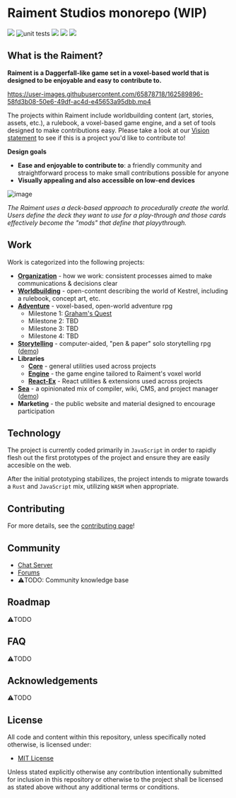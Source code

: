 # Raiment Studios monorepo (WIP)

![](https://img.shields.io/badge/status-pre--alpha-c44)
![unit tests](https://github.com/raiment-studios/monorepo/actions/workflows/unit-test.yml/badge.svg)
![](https://img.shields.io/badge/license-MIT-039)
[![](https://img.shields.io/badge/feedback-welcome!-1a6)](https://github.com/raiment-studios/monorepo/discussions)
[![](https://img.shields.io/badge/chat-zulip-36c)](https://raiment-studios.zulipchat.com/)

## What is the Raiment?

**Raiment is a Daggerfall-like game set in a voxel-based world that is designed to be enjoyable and easy to contribute to.** 

https://user-images.githubusercontent.com/65878718/162589896-58fd3b08-50e6-49df-ac4d-e45653a95dbb.mp4

The projects within Raiment include worldbuilding content (art, stories, assets, etc.), a rulebook, a voxel-based game engine, and a set of tools designed to make contributions easy. Please take a look at our [Vision statement](source/projects/organization/vision.md) to see if this is a project you'd like to contribute to!

**Design goals**

* **Ease and enjoyable to contribute to**: a friendly community and straightforward process to make small contributions possible for anyone
* **Visually appealing and also accessible on low-end devices**

![image](https://user-images.githubusercontent.com/65878718/162591525-b9be3729-4611-4c85-9146-ce003426f3d6.png)

_The Raiment uses a deck-based approach to procedurally create the world. Users define the deck they want to use for a play-through and those cards effectively become the "mods" that define that playythrough._

## Work

Work is categorized into the following projects:

* [**Organization**](source/projects/organization) - how we work: consistent processes aimed to make communications & decisions clear
* [**Worldbuilding**](source/projects/worldbuilding) - open-content describing the world of Kestrel, including a rulebook, concept art, etc.
* [**Adventure**](source/projects/adventure) - voxel-based, open-world adventure rpg
    * Milestone 1: [Graham's Quest](https://grahams-quest.raiment.studio/)
    * Milestone 2: TBD
    * Milestone 3: TBD
    * Milestone 4: TBD
* [**Storytelling**](source/projects/storytelling) - computer-aided, "pen & paper" solo storytelling rpg ([demo](https://storytelling.raiment.studio/))
* **Libraries**
    * [**Core**](source/lib/core) - general utilities used across projects
    * [**Engine**](source/lib/engine) - the game engine tailored to Raiment's voxel world
    * [**React-Ex**](source/lib/react-ex) - React utilities & extensions used across projects
* [**Sea**](source/projects/project) - a opinionated mix of compiler, wiki, CMS, and project manager ([demo](https://project.raiment.studio/))
* **Marketing** - the public website and material designed to encourage participation


## Technology

The project is currently coded primarily in `JavaScript` in order to rapidly flesh out the first prototypes of the project and ensure they are easily accesible on the web.

After the initial prototyping stabilizes, the project intends to migrate towards a `Rust` and `JavaScript` mix, utilizing `WASM` when appropriate.

## Contributing

For more details, see the [contributing page](source/projects/organization/contributing.md)!

## Community

* [Chat Server](https://raiment-studios.zulipchat.com/)
* [Forums](https://github.com/raiment-studios/monorepo/discussions)
* ⚠️TODO: Community knowledge base

## Roadmap

⚠️TODO

## FAQ

⚠️TODO

## Acknowledgements

⚠️TODO 

## License

All code and content within this repository, unless specifically noted otherwise, is licensed under:

* [MIT License](./LICENSE)

Unless stated explicitly otherwise any contribution intentionally submitted for inclusion in this repository or otherwise to the project shall be licensed as stated above without any additional terms or conditions.

